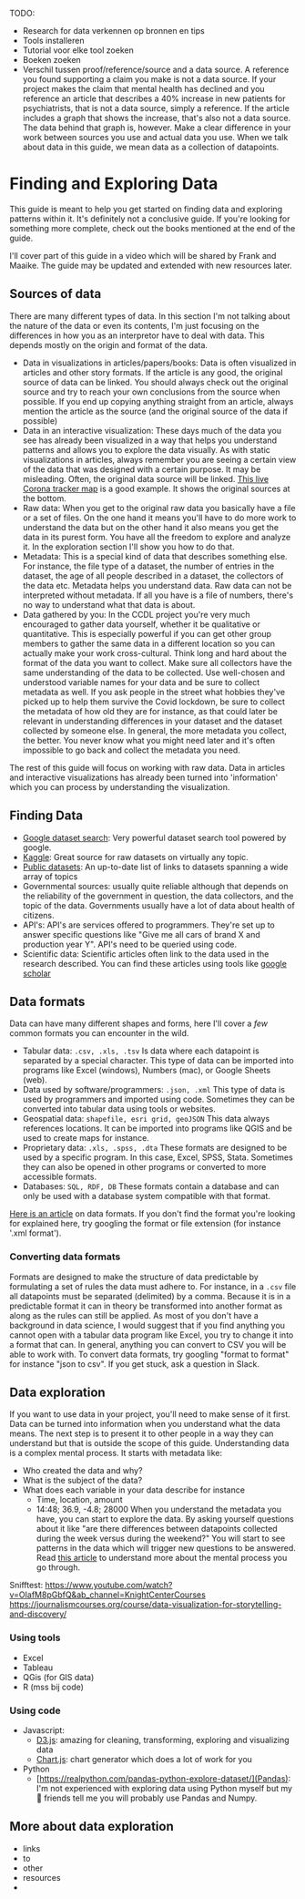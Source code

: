 TODO:
- Research for data verkennen op bronnen en tips
- Tools installeren
- Tutorial voor elke tool zoeken
- Boeken zoeken
- Verschil tussen proof/reference/source and a data source. A reference you found supporting a claim you make is not a data source. If your project makes the claim that mental health has declined and you reference an article that describes a 40% increase in new patients for psychiatrists, that is not a data source, simply a reference. If the article includes a graph that shows the increase, that's also not a data source. The data behind that graph is, however. Make a clear difference in your work between sources you use and actual data you use. When we talk about data in this guide, we mean data as a collection of datapoints.

# Finding and Exploring Data

This guide is meant to help you get started on finding data and exploring patterns within it. It's definitely not a conclusive guide. If you're looking for something more complete, check out the books mentioned at the end of the guide.

I'll cover part of this guide in a video which will be shared by Frank and Maaike. The guide may be updated and extended with new resources later.

## Sources of data
There are many different types of data. In this section I'm not talking about the nature of the data or even its contents, I'm just focusing on the differences in how you as an interpretor have to deal with data. This depends mostly on the origin and format of the data.

- Data in visualizations in articles/papers/books: Data is often visualized in articles and other story formats. If the article is any good, the original source of data can be linked. You should always check out the original source and try to reach your own conclusions from the source when possible. If you end up copying anything straight from an article, always mention the article as the source (and the original source of the data if possible)
- Data in an interactive visualization: These days much of the data you see has already been visualized in a way that helps you understand patterns and allows you to explore the data visually. As with static visualizations in articles, always remember you are seeing a certain view of the data that was designed with a certain purpose. It may be misleading. Often, the original data source will be linked. [This live Corona tracker map](https://gisanddata.maps.arcgis.com/apps/opsdashboard/index.html#/bda7594740fd40299423467b48e9ecf6) is a good example. It shows the original sources at the bottom.
- Raw data: When you get to the original raw data you basically have a file or a set of files. On the one hand it means you'll have to do more work to understand the data but on the other hand it also means you get the data in its purest form. You have all the freedom to explore and analyze it. In the exploration section I'll show you how to do that.
- Metadata: This is a special kind of data that describes something else. For instance, the file type of a dataset, the number of entries in the dataset, the age of all people described in a dataset, the collectors of the data etc. Metadata helps you understand data. Raw data can not be interpreted without metadata. If all you have is a file of numbers, there's no way to understand what that data is about.
- Data gathered by you: In the CCDL project you're very much encouraged to gather data yourself, whether it be qualitative or quantitative. This is especially powerful if you can get other group members to gather the same data in a different location so you can actually make your work cross-cultural. Think long and hard about the format of the data you want to collect. Make sure all collectors have the same understanding of the data to be collected. Use well-chosen and understood variable names for your data and be sure to collect metadata as well. If you ask people in the street what hobbies they've picked up to help them survive the Covid lockdown, be sure to collect the metadata of how old they are for instance, as that could later be relevant in understanding differences in your dataset and the dataset collected by someone else. In general, the more metadata you collect, the better. You never know what you might need later and it's often impossible to go back and collect the metadata you need.

The rest of this guide will focus on working with raw data. Data in articles and interactive visualizations has already been turned into 'information' which you can process by understanding the visualization.

## Finding Data
- [Google dataset search](https://datasetsearch.research.google.com/): Very powerful dataset search tool powered by google.
- [Kaggle](https://www.kaggle.com/): Great source for raw datasets on virtually any topic.
- [Public datasets](https://github.com/awesomedata/awesome-public-datasets): An up-to-date list of links to datasets spanning a wide array of topics
- Governmental sources: usually quite reliable although that depends on the reliability of the government in question, the data collectors, and the topic of the data. Governments usually have a lot of data about health of citizens.
- API's: API's are services offered to programmers. They're set up to answer specific questions like "Give me all cars of brand X and production year Y". API's need to be queried using code.
- Scientific data: Scientific articles often link to the data used in the research described. You can find these articles using tools like [google scholar](https://scholar.google.com/)

## Data formats
Data can have many different shapes and forms, here I'll cover a *few* common formats you can encounter in the wild.

- Tabular data: `.csv, .xls, .tsv` Is data where each datapoint is separated by a special character. This type of data can be imported into programs like  Excel (windows), Numbers (mac), or Google Sheets (web).
- Data used by software/programmers: `.json, .xml` This type of data is used by programmers and imported using code. Sometimes they can be converted into tabular data using tools or websites.
- Geospatial data: `shapefile, esri grid, geoJSON` This data always references locations. It can be imported into programs like QGIS and be used to create maps for instance.
- Proprietary data: `.xls, .spss, .dta` These formats are designed to be used by a specific program. In this case, Excel, SPSS, Stata. Sometimes they can also be opened in other programs or converted to more accessible formats.
- Databases: `SQL, RDF, DB` These formats contain a database and can only be used with a database system compatible with that format. 

[Here is an article](https://guides.library.oregonstate.edu/research-data-services/data-management-types-formats) on data formats. If you don't find the format you're looking for explained here, try googling the format or file extension (for instance '.xml format'). 

### Converting data formats
Formats are designed to make the structure of data predictable by formulating a set of rules the data must adhere to. For instance, in a `.csv` file all datapoints must be separated (delimited) by a comma. 
Because it is in a predictable format it can in theory be transformed into another format as along as the rules can still be applied. As most of you don't have a background in data science, I would suggest that if you find anything you cannot open with a tabular data program like Excel, you try to change it into a format that can. In general, anything you can convert to CSV you will be able to work with.
To convert data formats, try googling "format to format" for instance "json to csv". If you get stuck, ask a question in Slack.

## Data exploration
If you want to use data in your project, you'll need to make sense of it first. Data can be turned into information when you understand what the data means. The next step is to present it to other people in a way they can understand but that is outside the scope of this guide.
Understanding data is a complex mental process. It starts with metadata like: 
- Who created the data and why?
- What is the subject of the data?
- What does each variable in your data describe for instance
    + Time, location, amount
    + 14:48; 36.9, -4.8; 28000
When you understand the metadata you have, you can start to explore the data. By asking yourself questions about it like "are there differences between datapoints collected during the week versus during the weekend?" You will start to see patterns in the data which will trigger new questions to be answered. Read [this article](https://datahero.com/blog/2013/11/20/5-beginners-steps-to-investigating-your-dataset/) to understand more about the mental process you go through.


Snifftest: https://www.youtube.com/watch?v=OIafM8pGbfQ&ab_channel=KnightCenterCourses
https://journalismcourses.org/course/data-visualization-for-storytelling-and-discovery/


### Using tools
- Excel
- Tableau
- QGis (for GIS data)
- R (mss bij code)

### Using code
- Javascript: 
    + [D3.js](https://d3js.org/): amazing for cleaning, transforming, exploring and visualizing data
    + [Chart.js](https://www.chartjs.org/): chart generator which does a lot of work for you
- Python
    + [https://realpython.com/pandas-python-explore-dataset/](Pandas): I'm not experienced with exploring data using Python myself but my 🐍 friends tell me you will probably use Pandas and Numpy.



## More about data exploration
- links
- to 
- other 
- resources
- 
